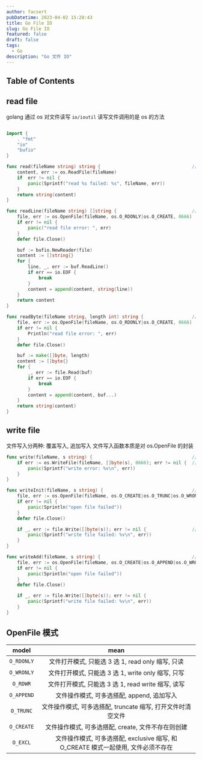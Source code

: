 ```yaml
---
author: facsert
pubDatetime: 2023-04-02 15:28:43
title: Go File IO
slug: Go File IO
featured: false
draft: false
tags:
  - Go
description: "Go 文件 IO"
---
```


<!--
 * @Author       : facsert
 * @Date         : 2023-04-02 15:28:43
 * @LastEditTime : 2023-07-28 11:37:54
 * @Description  : edit description
-->

## Table of Contents

## read file

golang 通过 os 对文件读写
`io/ioutil` 读写文件调用的是 os 的方法

```go

import {
    . "fmt"
    "io"
    "bufio"
}

func read(fileName string) string {                                  // 快速读取文件全部内容
    content, err := os.ReadFile(fileName)
    if  err != nil {
        panic(Sprintf("read %s failed: %s", fileName, err))
    }
    return string(content)
}

func readLine(fileName string) []string {                            // 逐行读取文件, 返回字符串切片, 切片元素结尾无换行符号
    file, err := os.OpenFile(fileName, os.O_RDONLY|os.O_CREATE, 0666)
    if err != nil {
        panic("read file error: ", err)
    }
    defer file.Close()

    buf := bufio.NewReader(file)
    content := []string{}
    for {
        line, _, err := buf.ReadLine()
        if err == io.EOF {
            break
        }
        content = append(content, string(line))
    }
    return content
}

func readByte(fileName string, length int) string {                  // 每次读取固定长度字符串
    file, err := os.OpenFile(fileName, os.O_RDONLY|os.O_CREATE, 0666)
    if err != nil {
        Println("read file error: ", err)
    }
    defer file.Close()

    buf := make([]byte, length)
    content := []byte{}
    for {
        _, err := file.Read(buf)
        if err == io.EOF {
            break
        }
        content = append(content, buf...)
    }
    return string(content)
}

```

## write file

文件写入分两种: 覆盖写入, 追加写入
文件写入函数本质是对 os.OpenFile 的封装

```go
func write(fileName, s string) {                                     // 文件覆盖写入, 文件不存在则自动新建
    if err := os.WriteFile(fileName, []byte(s), 0666); err != nil {  // WriteFile 是对 OpenFile 的封装
        panic(Sprintf("write error: %v\n", err))
    }
}

func writeInit(fileName, s string) {                                 // 覆盖写入文件, 文件不存在则创建
    file, err := os.OpenFile(fileName, os.O_CREATE|os.O_TRUNC|os.O_WRONLY, 0666)
    if err != nil {
        panic(Sprintln("open file failed"))
    }
    defer file.Close()

    if _, err := file.Write([]byte(s)); err != nil {                 // 也可用 file.WriteString(s), 本质也是调用 file.Write()
        panic(Sprintf("write file failed: %v\n", err))
    }
}

func writeAdd(fileName, s string) {                                  // 追加写入文件, 文件不存在则创建
    file, err := os.OpenFile(fileName, os.O_CREATE|os.O_APPEND|os.O_WRONLY, 0666)
    if err != nil {
        panic(Sprintln("open file failed"))
    }
    defer file.Close()

    if _, err := file.Write([]byte(s)); err != nil {
        panic(Sprintf("write file failed: %v\n", err))
    }
}
```

## OpenFile 模式

|   model    |                                        mean                                        |
| :--------: | :--------------------------------------------------------------------------------: |
| `O_RDONLY` |                 文件打开模式, 只能选 3 选 1, read only 缩写, 只读                  |
| `O_WRONLY` |                 文件打开模式, 只能选 3 选 1, write only 缩写, 只写                 |
|  `O_RDWR`  |                 文件打开模式, 只能选 3 选 1, read write 缩写, 读写                 |
| `O_APPEND` |                     文件操作模式, 可多选搭配, append, 追加写入                     |
| `O_TRUNC`  |            文件操作模式, 可多选搭配, truncate 缩写, 打开文件时清空文件             |
| `O_CREATE` |                 文件操作模式, 可多选搭配, create, 文件不存在则创建                 |
|  `O_EXCL`  | 文件操作模式, 可多选搭配, exclusive 缩写, 和 O_CREATE 模式一起使用, 文件必须不存在 |
